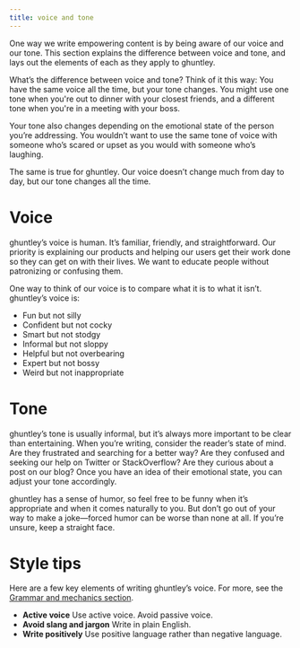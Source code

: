 ```yaml
---
title: voice and tone
---
```


One way we write empowering content is by being aware of our voice and our tone. This section explains the difference between voice and tone, and lays out the elements of each as they apply to ghuntley. 

What’s the difference between voice and tone? Think of it this way: You have the same voice all the time, but your tone changes. You might use one tone when you're out to dinner with your closest friends, and a different tone when you're in a meeting with your boss.

Your tone also changes depending on the emotional state of the person you’re addressing. You wouldn’t want to use the same tone of voice with someone who’s scared or upset as you would with someone who’s laughing.

The same is true for ghuntley. Our voice doesn’t change much from day to day, but our tone changes all the time.

# Voice

ghuntley’s voice is human. It’s familiar, friendly, and straightforward. Our priority is explaining our products and helping our users get their work done so they can get on with their lives. We want to educate people without patronizing or confusing them.

One way to think of our voice is to compare what it is to what it isn’t. ghuntley’s voice is:

* Fun but not silly
* Confident but not cocky
* Smart but not stodgy
* Informal but not sloppy
* Helpful but not overbearing
* Expert but not bossy
* Weird but not inappropriate

# Tone
ghuntley’s tone is usually informal, but it’s always more important to be clear than entertaining. When you’re writing, consider the reader’s state of mind. Are they frustrated and searching for a better way? Are they confused and seeking our help on Twitter or StackOverflow? Are they curious about a post on our blog? Once you have an idea of their emotional state, you can adjust your tone accordingly.

ghuntley has a sense of humor, so feel free to be funny when it’s appropriate and when it comes naturally to you. But don’t go out of your way to make a joke—forced humor can be worse than none at all. If you’re unsure, keep a straight face.

# Style tips
Here are a few key elements of writing ghuntley’s voice. For more, see the [Grammar and mechanics section](grammar-and-mechanics).

* **Active voice** Use active voice. Avoid passive voice.
* **Avoid slang and jargon** Write in plain English.
* **Write positively** Use positive language rather than negative language.